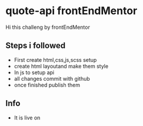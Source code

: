 # quote-api frontEndMentor

Hi this challeng by frontEndMentor

## Steps i followed
- First create html,css,js,scss setup
- create html layoutand make them style
- In js to setup api
- all changes commit with github
- once finished publish them

## Info
- It is live on
